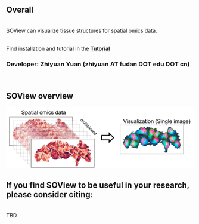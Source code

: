 ## Overall

<br>SOView can visualize tissue structures for spatial omics data.

<br>Find installation and tutorial in the [**Tutorial**](https://ms-doc.readthedocs.io/en/latest/)

### Developer: Zhiyuan Yuan (zhiyuan AT fudan DOT edu DOT cn) 
<br>


## SOView overview

![MS](Images/soview.png)


## If you find SOView to be useful in your research, please consider citing:
<br> TBD





